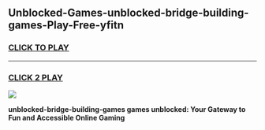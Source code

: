 
## Unblocked-Games-unblocked-bridge-building-games-Play-Free-yfitn
<h3>
<a href="https://premium76.site?title=unblocked-bridge-building-games&ref=10A">CLICK TO PLAY</a></h3>
<hr>

<h3>
<a href="https://premium76.site?title=unblocked-bridge-building-games&ref=10A">CLICK 2 PLAY</a>
  
</h3>

<a href="https://premium76.site?title=unblocked-bridge-building-games&ref=10A"><img src="https://clearcache.store/games.png"></a>


**unblocked-bridge-building-games games unblocked: Your Gateway to Fun and Accessible Online Gaming**

